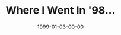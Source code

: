 ---
layout: message
category: message
series: "Where I Went In '98..."
title: "Where I Went In '98... "
date: 1999-01-03-00-00
message_id: 413
---